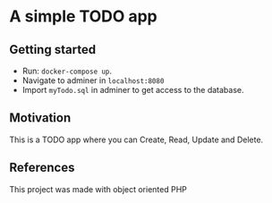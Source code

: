 # A simple TODO app

## Getting started
- Run: ```docker-compose up```.
- Navigate to adminer in ```localhost:8080```
- Import ```myTodo.sql``` in adminer to get access to the database.

## Motivation
This is a TODO app where you can Create, Read, Update and Delete.

## References
This project was made with object oriented PHP

